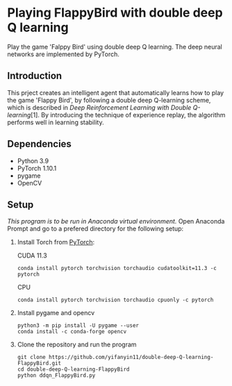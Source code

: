 # Playing FlappyBird with double deep Q learning

Play the game 'Falppy Bird' using double deep Q learning. The deep neural networks are implemented by PyTorch.

## Introduction
This prject creates an intelligent agent that automatically learns how to play the game 'Flappy Bird', by following a double deep Q-learning scheme, which is described in _Deep Reinforcement Learning with Double Q-learning_[1]. By introducing the technique of experience replay, the algorithm performs well in learning stability. 

## Dependencies
- Python 3.9
- PyTorch 1.10.1
- pygame
- OpenCV

## Setup
_This program is to be run in Anaconda virtual environment._ Open Anaconda Prompt and go to a prefered directory for the following setup:
 
1. Install Torch from [PyTorch](https://pytorch.org/):

   CUDA 11.3
    ```
    conda install pytorch torchvision torchaudio cudatoolkit=11.3 -c pytorch
    ```
   CPU
    ```
    conda install pytorch torchvision torchaudio cpuonly -c pytorch
    ```

2. Install pygame and opencv
   ```
   python3 -m pip install -U pygame --user
   conda install -c conda-forge opencv
   ```

4. Clone the repository and run the program
   ```
   git clone https://github.com/yifanyin11/double-deep-Q-learning-FlappyBird.git
   cd double-deep-Q-learning-FlappyBird
   python ddqn_FlappyBird.py
   ```


